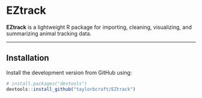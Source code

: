 # EZtrack

**EZtrack** is a lightweight R package for importing, cleaning, visualizing, and summarizing animal tracking data.

---

## Installation

Install the development version from GitHub using:

```r
# install.packages("devtools")
devtools::install_github("taylorbcraft/EZtrack")
